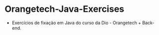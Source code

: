# Orangetech-Java-Exercises
* Exercícios de fixação em Java do curso da Dio - Orangetech + Back-end.
